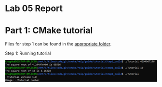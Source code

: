 # Lab 05 Report

# Part 1: CMake tutorial

Files for step 1 can be found in the [appropriate folder](step1).

Step 1: Running tutorial

![step1](step1/tutorials.PNG)
